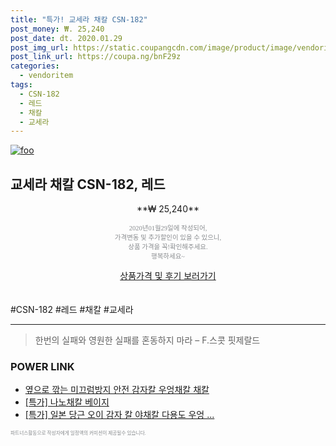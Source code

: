 ```yaml
--- 
title: "특가! 교세라 채칼 CSN-182" 
post_money: ₩. 25,240 
post_date: dt. 2020.01.29 
post_img_url: https://static.coupangcdn.com/image/product/image/vendoritem/2016/01/29/3000019661/08148ab9-3e2a-498a-b928-f2e1b89bcd91.jpg 
post_link_url: https://coupa.ng/bnF29z 
categories: 
  - vendoritem 
tags: 
  - CSN-182 
  - 레드 
  - 채칼 
  - 교세라 
--- 
```

[![foo](https://static.coupangcdn.com/image/product/image/vendoritem/2016/01/29/3000019661/08148ab9-3e2a-498a-b928-f2e1b89bcd91.jpg)](https://coupa.ng/bnF29z) 

## 교세라 채칼 CSN-182, 레드 
<p style="text-align: center;">**₩ 25,240**</p> 
<p style="text-align: center;"><span style="color: #898c8f; font-family: Georgia,Times,serif; font-size: 0.75em;">2020년01월29일에 작성되어, <br>가격변동 및 추가할인이 있을 수 있으니,<br> 상품 가격을 꼭!확인해주세요.<br>행복하세요~</span> 
</p>	 
<div markdown="0" style="text-align: center;"><a href="https://coupa.ng/bnF29z" class="btn btn--success">상품가격 및 후기 보러가기</a></div> 
<br><br> 
  #CSN-182 #레드 #채칼 #교세라 
<hr> 

> 한번의 실패와 영원한 실패를 혼동하지 마라  – F.스콧 핏제랄드 


### POWER LINK

* <a href="https://blog.naver.com/fasyy4321/221789842625" target="_blank">옆으로 깎는 미끄럼방지 안전 감자칼 우엉채칼 채칼</a>
* <a href="https://blog.naver.com/sakai111/221790107677" target="_blank">[특가] 나노채칼 베이지</a>
* <a href="https://blog.naver.com/santokki14/221790526216" target="_blank">[특가] 일본 당근 오이 감자 칼 야채칼 다용도 우엉 ...</a>

<span style="color: #898c8f; font-family: Georgia,Times,serif; font-size: 0.55em;">파트너스활동으로 작성자에게 일정액의 커미션이 제공될수 있습니다.</span> 
